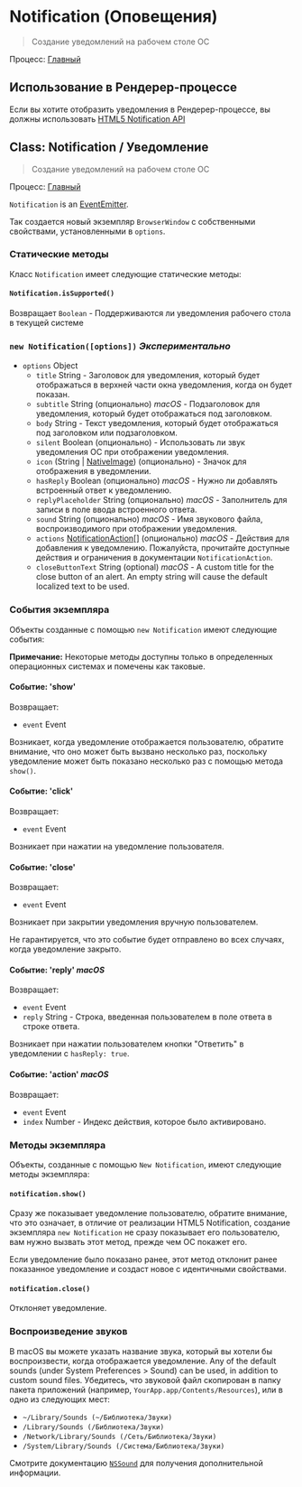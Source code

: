 # Notification (Оповещения)

> Создание уведомлений на рабочем столе ОС

Процесс: [Главный](../glossary.md#main-process)

## Использование в Рендерер-процессе

Если вы хотите отобразить уведомления в Рендерер-процессе, вы должны использовать [HTML5 Notification API](../tutorial/notifications.md)

## Class: Notification / Уведомление

> Создание уведомлений на рабочем столе ОС

Процесс: [Главный](../glossary.md#main-process)

`Notification` is an [EventEmitter](https://nodejs.org/api/events.html#events_class_events_eventemitter).

Так создается новый экземпляр `BrowserWindow` с собственными свойствами, установленными в `options`.

### Статические методы

Класс `Notification` имеет следующие статические методы:

#### `Notification.isSupported()`

Возвращает `Boolean` - Поддерживаются ли уведомления рабочего стола в текущей системе

### `new Notification([options])` _Экспериментально_

* `options` Object
  * `title` String - Заголовок для уведомления, который будет отображаться в верхней части окна уведомления, когда он будет показан.
  * `subtitle` String (опционально) _macOS_ - Подзаголовок для уведомления, который будет отображаться под заголовком.
  * `body` String - Текст уведомления, который будет отображаться под заголовком или подзаголовком.
  * `silent` Boolean (опционально) - Использовать ли звук уведомления ОС при отображении уведомления.
  * `icon` (String | [NativeImage](native-image.md)) (опционально) - Значок для отображения в уведомлении.
  * `hasReply` Boolean (опционально) _macOS_ - Нужно ли добавлять встроенный ответ к уведомлению.
  * `replyPlaceholder` String (опционально) _macOS_ - Заполнитель для записи в поле ввода встроенного ответа.
  * `sound` String (опционально) _macOS_ - Имя звукового файла, воспроизводимого при отображении уведомления.
  * `actions` [NotificationAction[]](structures/notification-action.md) (опционально) _macOS_ - Действия для добавления к уведомлению. Пожалуйста, прочитайте доступные действия и ограничения в документации `NotificationAction`.
  * `closeButtonText` String (optional) _macOS_ - A custom title for the close button of an alert. An empty string will cause the default localized text to be used.

### События экземпляра

Объекты созданные с помощью `new Notification` имеют следующие события:

**Примечание:** Некоторые методы доступны только в определенных операционных системах и помечены как таковые.

#### Событие: 'show'

Возвращает:

* `event` Event

Возникает, когда уведомление отображается пользователю, обратите внимание, что оно может быть вызвано несколько раз, поскольку уведомление может быть показано несколько раз с помощью метода `show()`.

#### Событие: 'click'

Возвращает:

* `event` Event

Возникает при нажатии на уведомление пользователя.

#### Событие: 'close'

Возвращает:

* `event` Event

Возникает при закрытии уведомления вручную пользователем.

Не гарантируется, что это событие будет отправлено во всех случаях, когда уведомление закрыто.

#### Событие: 'reply' _macOS_

Возвращает:

* `event` Event
* `reply` String - Строка, введенная пользователем в поле ответа в строке ответа.

Возникает при нажатии пользователем кнопки "Ответить" в уведомлении с `hasReply: true`.

#### Событие: 'action' _macOS_

Возвращает:

* `event` Event
* `index` Number - Индекс действия, которое было активировано.

### Методы экземпляра

Объекты, созданные с помощью `New Notification`, имеют следующие методы экземпляра:

#### `notification.show()`

Сразу же показывает уведомление пользователю, обратите внимание, что это означает, в отличие от реализации HTML5 Notification, создание экземпляра `new Notification` не сразу показывает его пользователю, вам нужно вызвать этот метод, прежде чем ОС покажет его.

Если уведомление было показано ранее, этот метод отклонит ранее показанное уведомление и создаст новое с идентичными свойствами.

#### `notification.close()`

Отклоняет уведомление.

### Воспроизведение звуков

В macOS вы можете указать название звука, который вы хотели бы воспроизвести, когда отображается уведомление. Any of the default sounds (under System Preferences > Sound) can be used, in addition to custom sound files. Убедитесь, что звуковой файл скопирован в папку пакета приложений (например, `YourApp.app/Contents/Resources`), или в одно из следующих мест:

* `~/Library/Sounds (~/Библиотека/Звуки)`
* `/Library/Sounds (/Библиотека/Звуки)`
* `/Network/Library/Sounds (/Сеть/Библиотека/Звуки)`
* `/System/Library/Sounds (/Система/Библиотека/Звуки)`

Смотрите документацию [`NSSound`](https://developer.apple.com/documentation/appkit/nssound) для получения дополнительной информации.
